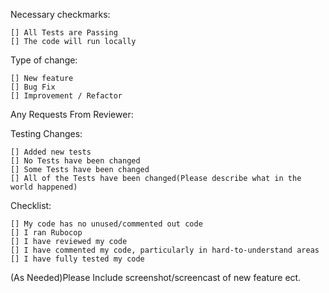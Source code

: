Necessary checkmarks:

    [] All Tests are Passing
    [] The code will run locally

Type of change:
    
    [] New feature
    [] Bug Fix
    [] Improvement / Refactor

Any Requests From Reviewer:

Testing Changes:

    [] Added new tests
    [] No Tests have been changed
    [] Some Tests have been changed
    [] All of the Tests have been changed(Please describe what in the world happened)

Checklist:

    [] My code has no unused/commented out code
    [] I ran Rubocop
    [] I have reviewed my code
    [] I have commented my code, particularly in hard-to-understand areas
    [] I have fully tested my code

(As Needed)Please Include screenshot/screencast of new feature ect.
